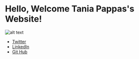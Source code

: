 # Hello, Welcome Tania Pappas's Website!

![alt text](GAAAAAQAAAAAAAA0PAAAAJDVlYzhmODliLWVmYTUtNDVkOS1hMWNhLTA2MzRjMTNiOWU5Zg.jpg)

+ [Twitter](https://twitter.com/oneseachange)
+ [LinkedIn](https://www.linkedin.com/in/tania-pappas-9a488b104/)
+ [Git Hub](https://github.com/taniapappas)
